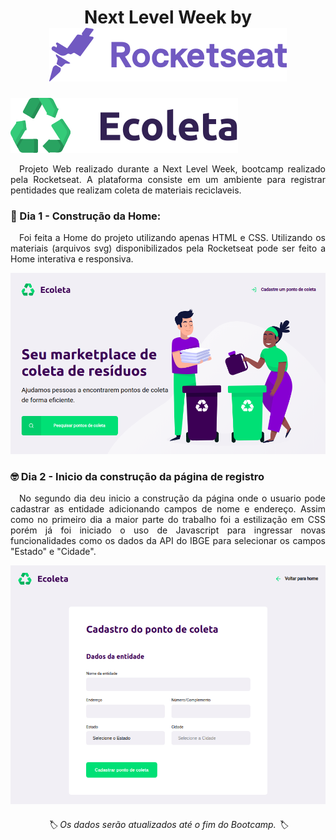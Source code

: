<h1 align='center'> Next Level Week by <img src='prints/rocketseat.svg' alt='Logo Rocketseat'> </h1>
<img src="assets/logo.svg" alt="Logo Ecoleta" />
<p align='justify'>
&emsp;Projeto Web realizado durante a Next Level Week, bootcamp realizado pela Rocketseat. A plataforma consiste em um ambiente para registrar pentidades que realizam coleta de materiais reciclaveis. 
</p>

<h3>
🥳 Dia 1 - Construção da Home: 
</h3>

<p align='justify'>
&emsp;Foi feita a Home do projeto utilizando apenas HTML e CSS. Utilizando os materiais (arquivos svg) disponibilizados pela Rocketseat pode ser feito a Home interativa e responsiva. </p>

<p align='center'> <img src='prints/home.png' alt='Print da Home'> </p>
<h3>
🤓 Dia 2 - Inicio da construção da página de registro
</h3>
<p align='justify'>
&emsp;No segundo dia deu inicio a construção da página onde o usuario pode cadastrar as entidade adicionando campos de nome e endereço. Assim como no primeiro dia a maior parte do trabalho foi a estilização em CSS porém já foi iniciado o uso de Javascript para ingressar novas funcionalidades como os dados da API do IBGE para selecionar os campos "Estado" e "Cidade".
</p>
<p align='center'> <img src='prints/create-point.png' alt='Print da Página de Registro' > </p>
<h6 align='center'>🏷 Os dados serão atualizados até o fim do Bootcamp. 🏷</h6>

